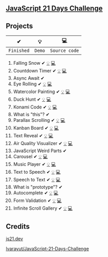 ## [JavaScript 21 Days Challenge](https://github.com/lvarayut/JavaScript-21-Days-Challenge)

## Projects

| ✔          | 💡     | 💻            |
| ---------- | ------ | ------------- |
| `Finished` | `Demo` | `Source code` |

1. Falling Snow ✔ [💡](https://js21.thewdhanat.com/01%20-%20Falling%20Snow/) [💻](./01%20-%20Falling%20Snow/start.js)
1. Countdown Timer ✔ [💡](https://js21.thewdhanat.com/02%20-%20Countdown%20Timer/) [💻](./02%20-%20Countdown%20Timer/start.js)
1. Async Await ✔
1. Eye Rolling ✔ [💡](https://js21.thewdhanat.com/04%20-%20Eye%20Rolling/) [💻](./04%20-%20Eye%20Rolling/start.js)
1. Watercolor Painting ✔ [💡](https://js21.thewdhanat.com/05%20-%20Watercolor%20Painting/) [💻](./05%20-%20Watercolor%20Painting/start.js)
1. Duck Hunt ✔ [💡](https://js21.thewdhanat.com/06%20-%20Duck%20Hunt/) [💻](./06%20-%20Duck%20Hunt/start.js)
1. Konami Code ✔ [💡](https://js21.thewdhanat.com/07%20-%20Konami%20Code/) [💻](./07%20-%20Konami%20Code/start.js)
1. What is "this"? ✔
1. Parallax Scrolling ✔ [💡](https://js21.thewdhanat.com/09%20-%20Parallax%20Scrolling/) [💻](./09%20-%20Parallax%20Scrolling/start.js)
1. Kanban Board ✔ [💡](https://js21.thewdhanat.com/10%20-%20Kanban%20Board/) [💻](./10%20-%20Kanban%20Board/start.js)
1. Text Reveal ✔ [💡](https://js21.thewdhanat.com/11%20-%20Text%20Reveal/) [💻](./11%20-%20Text%20Reveal/start.js)
1. Air Quality Visualizer ✔ [💡](https://js21.thewdhanat.com/12%20-%20Air%20Quality%20Visualizer/) [💻](./12%20-%20Air%20Quality%20Visualizer/start.js)
1. JavaScript Weird Parts ✔
1. Carousel ✔ [💡](https://js21.thewdhanat.com/14%20-%20Carousel/) [💻](./14%20-%20Carousel/start.js)
1. Music Player ✔ [💡](https://js21.thewdhanat.com/15%20-%20Music%20Player/) [💻](./15%20-%20Music%20Player/start.js)
1. Text to Speech ✔ [💡](https://js21.thewdhanat.com/16%20-%20Text%20to%20Speech/) [💻](./16%20-%20Text%20to%20Speech/start.js)
1. Speech to Text ✔ [💡](https://js21.thewdhanat.com/17%20-%20Speech%20to%20Text/) [💻](./17%20-%20Speech%20to%20Text/start.js)
1. What is "prototype"? ✔
1. Autocomplete ✔ [💡](https://js21.thewdhanat.com/19%20-%20Autocomplete/) [💻](./19%20-%20Autocomplete/start.js)
1. Form Validation ✔ [💡](https://js21.thewdhanat.com/20%20-%20Form%20Validation/) [💻](./20%20-%20Form%20Validation/start.js)
1. Infinite Scroll Gallery ✔ [💡](https://js21.thewdhanat.com/21%20-%20Infinite%20Scroll%20Gallery/) [💻](./21%20-%20Infinite%20Scroll%20Gallery/start.js)

## Credits

[js21.dev](https://js21.dev/)

[lvarayut/JavaScript-21-Days-Challenge](https://github.com/lvarayut/JavaScript-21-Days-Challenge)
